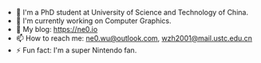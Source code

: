 <!--
**ne0-wu/ne0-wu** is a ✨ _special_ ✨ repository because its `README.md` (this file) appears on your GitHub profile.
-->

- 📖 I'm a PhD student at University of Science and Technology of China.
- 🔭 I'm currently working on Computer Graphics.
- 📖 My blog: https://ne0.io
- 📫 How to reach me: ne0.wu@outlook.com, wzh2001@mail.ustc.edu.cn
- ⚡ Fun fact: I'm a super Nintendo fan.
